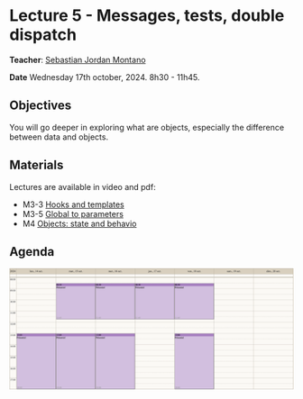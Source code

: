 # Lecture 5 - Messages, tests, double dispatch
**Teacher**: [Sebastian Jordan Montano](https://github.com/jordanmontt)

**Date** Wednesday 17th october, 2024. 8h30 - 11h45.

## Objectives

You will go deeper in exploring what are objects, especially the difference between data and objects.

## Materials

Lectures are available in video and pdf:

- M3-3 [Hooks and templates](https://advanced-design-mooc.pharo.org/#module3)
- M3-5 [Global to parameters](https://advanced-design-mooc.pharo.org/#module3)
- M4 [Objects: state and behavio](https://advanced-design-mooc.pharo.org/#module4)


## Agenda

![img](/Week-03-Object-Oriented-Programming-October-14-18-2024/week-03-agenda.png)   
